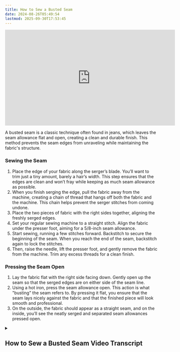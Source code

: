 ```yaml
---
title: How to Sew a Busted Seam
date: 2024-08-26T05:49:54
lastmod: 2025-09-30T17:53:45
---
```


<div class="iframe-16-9-container">
<iframe class="youTubeIframe" width="560" height="315" src="https://www.youtube.com/embed/aq98Y0TFZQs?rel=0" title="YouTube video player" frameborder="0" allow="accelerometer; autoplay; clipboard-write; encrypted-media; gyroscope; picture-in-picture; web-share" referrerpolicy="strict-origin-when-cross-origin" allowfullscreen></iframe>
</div>

A busted seam is a classic technique often found in jeans, which leaves the seam allowance flat and open, creating a clean and durable finish. This method prevents the seam edges from unraveling while maintaining the fabric's structure.

### Sewing the Seam

1. Place the edge of your fabric along the serger’s blade. You’ll want to trim just a tiny amount, barely a hair’s width. This step ensures that the edges are clean and won’t fray while keeping as much seam allowance as possible.
2. When you finish serging the edge, pull the fabric away from the machine, creating a chain of thread that hangs off both the fabric and the machine. This chain helps prevent the serger stitches from coming undone.
3. Place the two pieces of fabric with the right sides together, aligning the freshly serged edges.
4. Set your regular sewing machine to a straight stitch. Align the fabric under the presser foot, aiming for a 5/8-inch seam allowance.
5. Start sewing, running a few stitches forward. Backstitch to secure the beginning of the seam. When you reach the end of the seam, backstitch again to lock the stitches.
6. Then, raise the needle, lift the presser foot, and gently remove the fabric from the machine. Trim any excess threads for a clean finish.

### Pressing the Seam Open

1. Lay the fabric flat with the right side facing down. Gently open up the seam so that the serged edges are on either side of the seam line.
2. Using a hot iron, press the seam allowance open. This action is what "busting" the seam refers to. By pressing it flat, you ensure that the seam lays nicely against the fabric and that the finished piece will look smooth and professional.
3. On the outside, the fabric should appear as a straight seam, and on the inside, you’ll see the neatly serged and separated seam allowances pressed open.

<details><summary>

## How to Sew a Busted Seam Video Transcript

</summary>

In this sewing tutorial we're going to learn about a busted seam. This is a very common seam in jeans and to get started we'll take our fabric and sew right along the edge barely trimming off a hair's width with our serger to keep the ends of the fabric from fraying. As you can see here i'm just barely taking off a bit of the fabric and then the fabric end is all encapsulated with the overlock serging stitch and it will not unravel. Make sure when you trim you have some of that chain hanging off the machine and your fabric so the stitching doesn't come undone.

Then i'll go ahead and do this for the other side ,once again lining up the edge of the fabric just along the blade of the serger that way we don't take off too much of the seam allowance to change the dimensions of our pattern and the fit of what we are sewing. Once you finish the seam pull it through, make a long chain leave some length on both the machine and the fabric to keep things from unraveling.

Now we're ready to go to our regular sewing machine and make our busted seam. At the regular sewing machine we'll place this right sides of the fabric together lining up the serged edges of the fabric. These should be very straight because they were just trimmed. Then we'll go ahead and sew a standard 5/8 inch seam allowance. Line up our needle, we'll stitch a bit and then we will backstitch, then sew straight along 5/8 of an inch all the way down to the bottom. And then we will stop at the end and back stitch to secure the stitching. Raise your needle then remove the fabric and trim all excess threads.

When we unfold the fabric you can see it looks like a standard straight seam on one side but now we have these pre-serged edges that are separate and then we can go to the ironing board and we can press these open. Here I am pressing it open with the iron. This is the busting of the seam, busting it open and once that's done it'll look nice and straight on one side and flat just like a pair of pants. And then on the inside, if you take a look at many of your ready to wear jeans you'll see this exact finish.

And then we go ahead and hem the bottom if we want, we'll press this with the iron as well after we folded this up twice and this will take care of those extra serger threads at the bottom that way they won't unravel because they're encapsulated inside this folded hem. So press it down with the iron, this will make sewing it much easier because everything will stay in place. Take your time and make everything be straight.

Once it's pressed down then we can take it back to our sewing machine and go ahead and stitch this hem down. There are many ways to hem or finish the edge of fabric this is just a simple fold it over twice way and then stitching along the edge. When we go past the busted seam this is encapsulating everything and nothing will unravel and you have a fully finished piece of fabric and a seam that lays very flat on the inside.

Here we are a busted seam and now you can sew one yourself. Happy sewing everyone.

</details>

